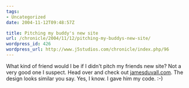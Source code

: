 ```yaml
---
tags:
- Uncategorized
date: 2004-11-12T09:48:57Z

title: Pitching my buddy's new site
url: /chronicle/2004/11/12/pitching-my-buddys-new-site/
wordpress_id: 426
wordpress_url: http://www.j5studios.com/chronicle/index.php/96
---
```


What kind of friend would I be if I didn't pitch my friends new site?  Not a very good one I suspect.  Head over and check out <a href="http://www.jamesduvall.com">jamesduvall.com</a>.  The design looks similar you say.  Yes, I know.  I gave him my code.  :-)


